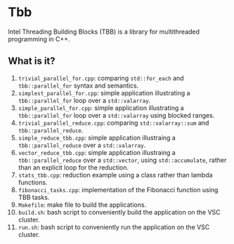 # Tbb
Intel Threading Building Blocks (TBB) is a library for multithreaded
programming in C++.

## What is it?
1. `trivial_parallel_for.cpp`: comparing `std::for_each` and `tbb::parallel_for`
    syntax and semantics.
1. `simplest_parallel_for.cpp`: simple application illustrating a
    `tbb::parallel_for` loop over a `std::valarray`.
1. `simple_parallel_for.cpp`: simple application illustrating a
    `tbb::parallel_for` loop over a `std::valarray` using blocked ranges.
1. `trivial_parallel_reduce.cpp`: comparing `std::valarray::sum` and
    `tbb::parallel_reduce`.
1. `simple_reduce_tbb.cpp`: simple application illustraing a
    `tbb::parallel_reduce` over a `std::valarray`.
1. `vector_reduce_tbb.cpp`: simple application illustraing a
    `tbb::parallel_reduce` over a `std::vector`, using `std::accumulate`,
    rather than an explicit loop for the reduction.
1. `stats_tbb.cpp`: reduction example using a class rather than lambda functions.
1. `fibonacci_tasks.cpp`: implementation of the Fibonacci function using TBB
    tasks.
1. `Makefile`: make file to build the applications.
1. `build.sh`: bash script to conveniently build the application on
    the VSC cluster.
1. `run.sh`: bash script to conveniently run the application on
    the VSC cluster.
